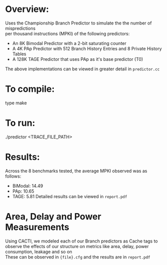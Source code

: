 Overview:
============

Uses the Championship Branch Predictor to simulate the the number of mispredictions  
per thousand instructions (MPKI) of the following predictors:  
* An 8K Bimodal Predictor with a 2-bit saturating counter
* A 4K PAp Predictor with 512 Branch History Entries and 8 Private History Tables
* A 128K TAGE Predictor that uses PAp as it's base predictor (T0) 

The above implementations can be viewed in greater detail in <code>predictor.cc</code>

To compile:  
============

type make


To run:
===========

./predictor <TRACE_FILE_PATH>

Results:
===========

Across the 8 benchmarks tested, the average MPKI observed was as follows:
* BiModal: 14.49
* PAp: 10.65
* TAGE: 5.81
Detailed results can be viewed in <code>report.pdf</code>

Area, Delay and Power Measurements
===========

Using CACTI, we modeled each of our Branch predictors as Cache tags to observe the 
effects of our structure on metrics like area, delay, power consumption, leakage and so on  
These can be observed in <code>{file}.cfg</code> and the results are in <code>report.pdf</code>


